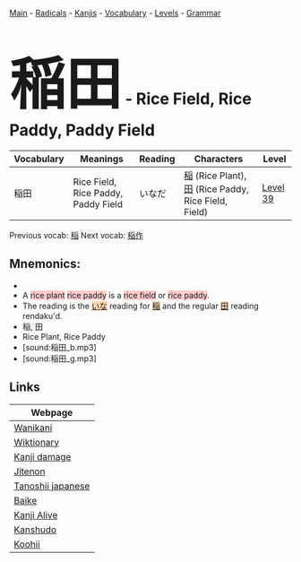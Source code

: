 <style> bigfont {font-size: 100px}</style>
[Main](../README.md) -
[Radicals](../radicals.md) -
[Kanjis](../kanjis.md) -
[Vocabulary](../vocabulary.md) -
[Levels](../levels.md) -
[Grammar](../grammar.md)
# <bigfont> 稲田</bigfont> - Rice Field, Rice Paddy, Paddy Field 

| Vocabulary | Meanings | Reading | Characters | Level |
| --- | --- | --- | --- | --- |
| 稲田 | Rice Field, Rice Paddy, Paddy Field | いなだ |  [稲](../kanjis/稲.md) (Rice Plant), [田](../kanjis/田.md) (Rice Paddy, Rice Field, Field) | [Level 39](../levels/wk_level39.md) |

Previous vocab: [稲](稲.md) Next vocab: [稲作](稲作.md) 

## Mnemonics:

* 
* A <span style="background-color:#ffcccb"> rice plant</span> <span style="background-color:#ffcccb"> rice paddy</span> is a <span style="background-color:#ffcccb"> rice field</span> or <span style="background-color:#ffcccb"> rice paddy</span>.
* The reading is the <span style="background-color:#fed8b1"> [いな](https://jisho.org/search/いな)</span> reading for <span style="background-color:#fed8b1"> [稲](https://jisho.org/search/稲)</span> and the regular <span style="background-color:#fed8b1"> [田](https://jisho.org/search/田)</span> reading rendaku'd.
* 稲, 田
* Rice Plant, Rice Paddy
* [sound:稲田_b.mp3]
* [sound:稲田_g.mp3]


## Links 

| Webpage |
| --- |
| [Wanikani          ](https://www.wanikani.com/kanji/稲田) |
| [Wiktionary        ](https://en.wiktionary.org/wiki/稲田) |
| [Kanji damage      ](http://www.kanjidamage.com/kanji/search?utf8=✓&q=稲田) |
| [Jitenon           ](https://jitenon.com/kanji/稲田) |
| [Tanoshii japanese ](https://www.tanoshiijapanese.com/dictionary/kanji.cfm?k=稲田) |
| [Baike             ](https://baike.baidu.com/item/稲田) |
| [Kanji Alive       ](https://app.kanjialive.com/稲田) |
| [Kanshudo          ](https://www.kanshudo.com/searchmn?q=稲田) |
| [Koohii            ](https://kanji.koohii.com/study/kanji/稲田) |
